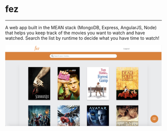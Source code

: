 # fez

----

A web app built in the MEAN stack (MongoDB, Express, AngularJS, Node) that helps you keep track of the movies you want to watch and have watched. Search the list by runtime to decide what you have time to watch!

![Screenshot1](/client/src/images/demo_screenshot.png)
